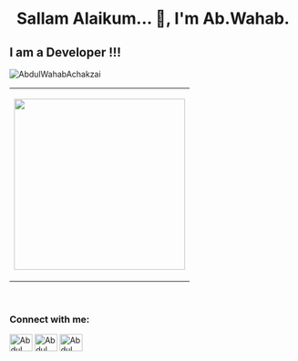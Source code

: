 ### <h1 align="center">Sallam Alaikum... 👋,  I'm Ab.Wahab.</h1>

## I am a Developer !!!

<table>
  <tr>
  <img src="https://github-readme-stats.vercel.app/api?username=AbdulWahabAchakzai&theme=merko&show_icons=true" alt="AbdulWahabAchakzai"  />
    <td><p align="center">
    <img src="https://cdn.dribbble.com/users/1059583/screenshots/4171367/coding-freak.gif" width="300"/>
    </p>
   </td>
  </tr>
</table>
<br>

[comment]: <> (Connect With Me)

<p align="left">
<h3 align="left">Connect with me:</h3>
<a href="https://twitter.com/wahabachakzai" target="blank"><img align="center" src="https://cdn.jsdelivr.net/npm/simple-icons@3.0.1/icons/twitter.svg" alt="Abdul Wahab Achakzai" height="30" width="40" /></a>
<a href="https://instagram.com/wahab_achakzai" target="blank"><img align="center" src="https://cdn.jsdelivr.net/npm/simple-icons@3.0.1/icons/instagram.svg" alt="Abdul Wahab Achakzai" height="30" width="40" /></a>
<a href="https://facebook.com/abdulwahabachakzai" target="blank"><img align="center" src="https://cdn.jsdelivr.net/npm/simple-icons@3.0.1/icons/facebook.svg" alt="Abdul Wahab Achakzai" height="30" width="40" /></a>
</p>
<br />








